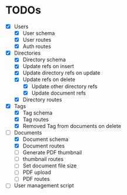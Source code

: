 # TODOs

- [x] Users
  - [x] User schema
  - [x] User routes
  - [x] Auth routes
- [x] Directories
  - [x] Directory schema
  - [x] Update refs on insert
  - [x] Update directory refs on update
  - [x] Update refs on delete
    - [x] Update other directory refs
    - [x] Update document refs
  - [x] Directory routes
- [x] Tags
  - [x] Tag schema
  - [x] Tag routes
  - [x] Removed Tag from documents on delete
- [ ] Documents
  - [x] Document schema
  - [x] Document routes
  - [ ] Generate PDF thumbnail
  - [ ] thumbnail routes
  - [ ] Set document file size
  - [ ] PDF upload
  - [ ] PDF routes
- [ ] User management script
